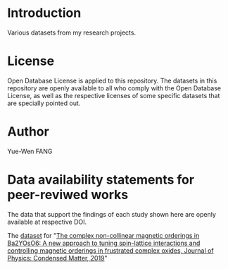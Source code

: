 # Introduction

Various datasets from my research projects.

# License

Open Database License is applied to this repository. The datasets in this repository are openly available to all who comply with the Open Database License, as well as the respective licenses of some specific datasets that are specially pointed out.


# Author

Yue-Wen FANG
# Data availability statements for peer-reviwed works
The data that support the findings of 
each study shown here are openly available at respective DOI.

The [dataset](https://zenodo.org/record/3265828#.XTBahZMzbOQ) for "[The complex non-collinear magnetic orderings in Ba2YOsO6: A new approach to tuning spin-lattice interactions and controlling magnetic orderings in frustrated complex oxides, Journal of Physics: Condensed Matter, 2019](https://iopscience.iop.org/article/10.1088/1361-648X/ab31e0)"


